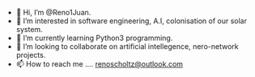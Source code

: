 - 👋 Hi, I’m @Reno1Juan.
- 👀 I’m interested in software engineering, A.I, colonisation of our solar system.
- 🌱 I’m currently learning Python3 programming.
- 💞️ I’m looking to collaborate on artificial intellegence, nero-network projects.
- 📫 How to reach me .... renoscholtz@outlook.com

<!---
Reno1Juan/Reno1Juan is a ✨ special ✨ repository because its `README.md` (this file) appears on your GitHub profile.
You can click the Preview link to take a look at your changes.
--->

